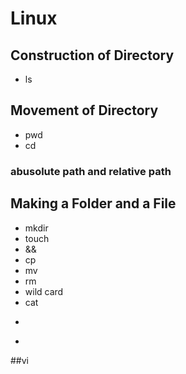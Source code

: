 # Linux  
## Construction of Directory  
- ls  
## Movement of Directory  
- pwd
- cd  
### abusolute path and relative path  
## Making a Folder and a File  
- mkdir  
- touch  
- &&  
- cp  
- mv  
- rm  
- wild card  
- cat  
- >  
- >>  
##vi

